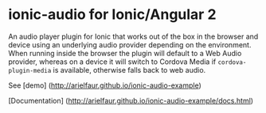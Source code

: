 # ionic-audio for Ionic/Angular 2
An audio player plugin for Ionic that works out of the box in the browser and device using an underlying audio provider depending on 
the environment. When running inside the browser the plugin will default to a Web Audio provider, whereas on a device it will switch
to Cordova Media if ```cordova-plugin-media``` is available, otherwise falls back to web audio.

See [demo] (http://arielfaur.github.io/ionic-audio-example)

[Documentation] (http://arielfaur.github.io/ionic-audio-example/docs.html)

